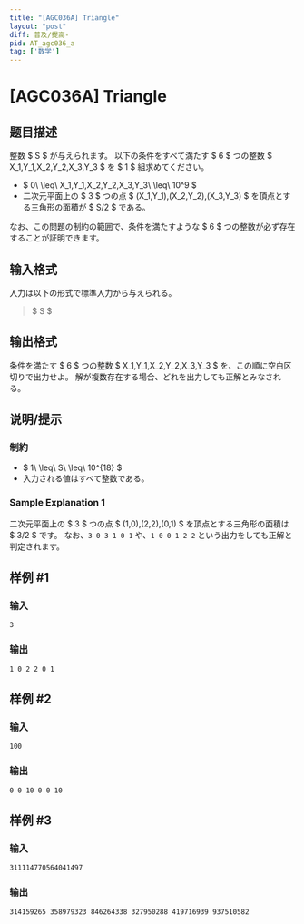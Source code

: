 ```yaml
---
title: "[AGC036A] Triangle"
layout: "post"
diff: 普及/提高-
pid: AT_agc036_a
tag: ['数学']
---
```


# [AGC036A] Triangle

## 题目描述

[problemUrl]: https://atcoder.jp/contests/agc036/tasks/agc036_a

整数 $ S $ が与えられます。 以下の条件をすべて満たす $ 6 $ つの整数 $ X_1,Y_1,X_2,Y_2,X_3,Y_3 $ を $ 1 $ 組求めてください。

- $ 0\ \leq\ X_1,Y_1,X_2,Y_2,X_3,Y_3\ \leq\ 10^9 $
- 二次元平面上の $ 3 $ つの点 $ (X_1,Y_1),(X_2,Y_2),(X_3,Y_3) $ を頂点とする三角形の面積が $ S/2 $ である。

なお、この問題の制約の範囲で、条件を満たすような $ 6 $ つの整数が必ず存在することが証明できます。

## 输入格式

入力は以下の形式で標準入力から与えられる。

> $ S $

## 输出格式

条件を満たす $ 6 $ つの整数 $ X_1,Y_1,X_2,Y_2,X_3,Y_3 $ を、この順に空白区切りで出力せよ。 解が複数存在する場合、どれを出力しても正解とみなされる。

## 说明/提示

### 制約

- $ 1\ \leq\ S\ \leq\ 10^{18} $
- 入力される値はすべて整数である。

### Sample Explanation 1

二次元平面上の $ 3 $ つの点 $ (1,0),(2,2),(0,1) $ を頂点とする三角形の面積は $ 3/2 $ です。 なお、`3 0 3 1 0 1` や、`1 0 0 1 2 2` という出力をしても正解と判定されます。

## 样例 #1

### 输入

```
3
```

### 输出

```
1 0 2 2 0 1
```

## 样例 #2

### 输入

```
100
```

### 输出

```
0 0 10 0 0 10
```

## 样例 #3

### 输入

```
311114770564041497
```

### 输出

```
314159265 358979323 846264338 327950288 419716939 937510582
```

